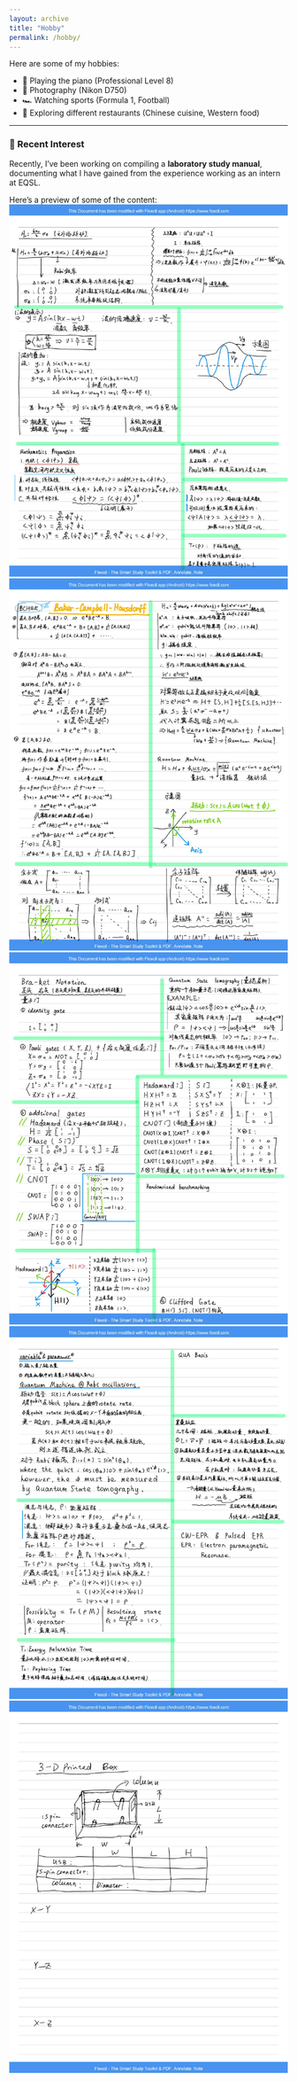 ```yaml
---
layout: archive
title: "Hobby"
permalink: /hobby/
---
```


Here are some of my hobbies:

- 🎵 Playing the piano (Professional Level 8)
- 📸 Photography (Nikon D750)
- 🏎️ Watching sports (Formula 1, Football)
- 🧋 Exploring different restaurants (Chinese cuisine, Western food)

---

### 📘 Recent Interest

Recently, I’ve been working on compiling a **laboratory study manual**, documenting what I have gained from the experience working as an intern at EQSL.

Here’s a preview of some of the content:
![Page1](../assets/EQSL_0_01.jpg) 
![Page2](../assets/EQSL_0_02.jpg) 
![Page3](../assets/EQSL_0_03.jpg) 
![Page4](../assets/EQSL_0_04.jpg) 
![Page5](../assets/EQSL_0_05.jpg) 




